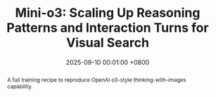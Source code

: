 ---
title:          "Mini-o3: Scaling Up Reasoning Patterns and Interaction Turns for Visual Search"
date:           2025-09-10 00:01:00 +0800
selected:       true
# pub:            "International Conference on Learning Representations (ICLR)"
# pub_pre:        "Submitted to "
pub_post:       'Under review.'
pub_date:       "2025"
semantic_scholar_id: e6bb640094cfc06bd4c76a1e36c97ceebdb48d14  # use this to retrieve citation count
abstract: >-
  A full training recipe to reproduce OpenAI o3-style thinking-with-images capability.

cover:          assets/images/covers/Mini-o3.png
authors:
  - Xin Lai*
  - <strong>Junyi Li*</strong>
  - Wei Li
  - Tao Liu
  - Tianjian Li
  - Hengshuang Zhao#
links:
  Paper: https://arxiv.org/pdf/2509.07969
  Code: https://github.com/Mini-o3/Mini-o3
  Project Page: https://mini-o3.github.io/
---